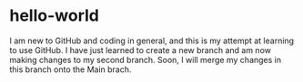 # hello-world
I am new to GitHub and coding in general, and this is my attempt at learning to use GitHub.
I have just learned to create a new branch and am now making changes to my second branch. Soon, I will merge my changes in this branch onto the Main brach.
